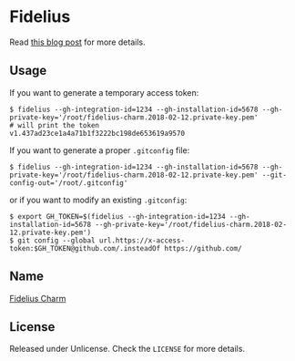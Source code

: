 # Fidelius

Read [this blog post](https://medium.com/verloop-engineering/fidelius-e4b2d8b6b1df) for more details.

## Usage

If you want to generate a temporary access token:

    $ fidelius --gh-integration-id=1234 --gh-installation-id=5678 --gh-private-key='/root/fidelius-charm.2018-02-12.private-key.pem'
    # will print the token
    v1.437ad23ce1a4a71b1f3222bc198de653619a9570

If you want to generate a proper `.gitconfig` file:

    $ fidelius --gh-integration-id=1234 --gh-installation-id=5678 --gh-private-key='/root/fidelius-charm.2018-02-12.private-key.pem' --git-config-out='/root/.gitconfig'

or if you want to modify an existing `.gitconfig`:

    $ export GH_TOKEN=$(fidelius --gh-integration-id=1234 --gh-installation-id=5678 --gh-private-key='/root/fidelius-charm.2018-02-12.private-key.pem')
    $ git config --global url.https://x-access-token:$GH_TOKEN@github.com/.insteadOf https://github.com/

## Name

[Fidelius Charm](http://harrypotter.wikia.com/wiki/Fidelius_Charm)

## License

Released under Unlicense. Check the `LICENSE` for more details.